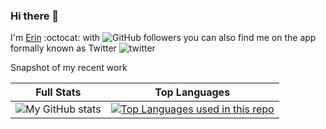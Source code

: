 <!-- <div id="header" align="center">
  <img src="/wiki/cute-astronaut.jpeg" width="300" height="300"/>
</div> -->


### Hi there 👋

I'm [Erin](https://github.com/exc304/) :octocat: with ![GitHub followers](https://img.shields.io/github/followers/exc304?style=social) you can also find me on the app formally known as Twitter  ![twitter](https://img.shields.io/twitter/follow/millankaul?label=queentester&style=social)



Snapshot of my recent work

| Full Stats |Top Languages |
|:--:|:--:|
|![My GitHub stats](https://github-readme-stats.vercel.app/api?username=exc304&theme=transparent&show_icons=true)|[![Top Languages used in this repo](https://github-readme-stats.vercel.app/api/top-langs/?username=exc304&hide=html,css&langs_count=5&layout=compact)](https://github.com/exc304/github-readme-stats)|

<!-- Ref https://github.com/anuraghazra/github-readme-stats/blob/master/themes/README.md -->





<!--
**exc304/exc304** is a ✨ _special_ ✨ repository because its `README.md` (this file) appears on your GitHub profile.

Here are some ideas to get you started:

- 🔭 I’m currently working on ...
- 🌱 I’m currently learning ...
- 👯 I’m looking to collaborate on ...
- 🤔 I’m looking for help with ...
- 💬 Ask me about ...
- 📫 How to reach me: ...
- 😄 Pronouns: ...
- ⚡ Fun fact: ...
-->
